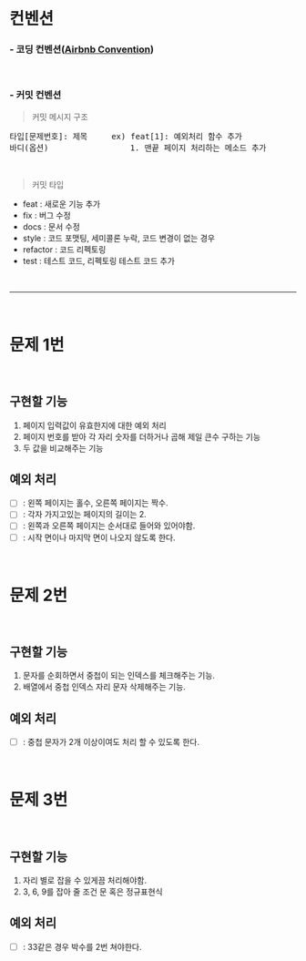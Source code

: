 # 컨벤션

 ### - 코딩 컨벤션([Airbnb Convention](https://github.com/ParkSB/javascript-style-guide))

 <br>
 
 ### - 커밋 컨벤션 

  > 커밋 메시지 구조
  <pre>타입[문제번호]: 제목     ex) feat[1]: 예외처리 함수 추가
바디(옵션)                 1. 맨끝 페이지 처리하는 메소드 추가</pre>                 

  <br>

  > 커밋 타입

  - feat : 새로운 기능 추가
  - fix : 버그 수정
  - docs : 문서 수정
  - style : 코드 포맷팅, 세미콜론 누락, 코드 변경이 없는 경우
  - refactor : 코드 리펙토링
  - test : 테스트 코드, 리펙토링 테스트 코드 추가

<br>
<hr>
<br>

# 문제 1번

<br>

## 구현할 기능

1. 페이지 입력값이 유효한지에 대한 예외 처리
2. 페이지 번호를 받아 각 자리 숫자를 더하거나 곱해 제일 큰수 구하는 기능
3. 두 값을 비교해주는 기능

## 예외 처리
- [ ] : 왼쪽 페이지는 홀수, 오른쪽 페이지는 짝수. 
- [ ] : 각자 가지고있는 페이지의 길이는 2.
- [ ] : 왼쪽과 오른쪽 페이지는 순서대로 들어와 있어야함.
- [ ] : 시작 면이나 마지막 면이 나오지 않도록 한다.

<br>

# 문제 2번

<br>

## 구현할 기능

1. 문자를 순회하면서 중첩이 되는 인덱스를 체크해주는 기능.
2. 배열에서 중첩 인덱스 자리 문자 삭제해주는 기능.


## 예외 처리
- [ ] : 중첩 문자가 2개 이상이여도 처리 할 수 있도록 한다.

<br>

# 문제 3번

<br>

## 구현할 기능

1. 자리 별로 잡을 수 있게끔 처리해야함.
2. 3, 6, 9를 잡아 줄 조건 문 혹은 정규표현식

## 예외 처리
- [ ] : 33같은 경우 박수를 2번 쳐야한다.


